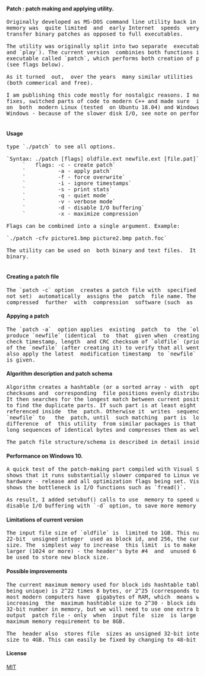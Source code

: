 #### Patch : patch making and applying utility.

<pre>
Originally developed as MS-DOS command line utility back in 1997, when computer 
memory was  quite limited  and  early Internet  speeds  very  slow, in order to 
transfer binary patches as opposed to full executables.

The utility was originally split into two separate  executables (named `script` 
and `play`). The current version  combinies both functions in one (quite small) 
executable called `patch`, which performs both creation of patches and patching 
(see flags below). 

As it turned  out,  over the years  many similar utilities  have been developed 
(both commerical and free).

I am publishing this code mostly for nostalgic reasons. I made some performance 
fixes, switched parts of code to modern C++ and made sure  it compiles and runs 
on  both  modern Linux (tested  on Ubuntu 18.04) and Windows 10 (it's slower on 
Windows - because of the slower disk I/O, see note on performance below).

</pre>

#### Usage

<pre>
type `./patch` to see all options.

`Syntax: ./patch [flags] oldfile.ext newfile.ext [file.pat]`
     `   flags: -c - create patch`
     `          -a - apply patch`
     `          -f - force overwrite`
     `          -i - ignore timestamps`
     `          -s - print stats`
     `          -q - quiet mode`
     `          -v - verbose mode`
     `          -d - disable I/O buffering`
     `          -x - maximize compression`

Flags can be combined into a single argument. Example: 

`./patch -cfv picture1.bmp picture2.bmp patch.foc` 

The utility can be used on  both binary and text files.  It treats all files as 
binary.

</pre>

#### Creating a patch file

<pre>
The `patch -c` option  creates a patch file with  specified  file name or (when
not set)  automatically  assigns the  patch  file name. The  output file can be
compressed  further  with  compression  software (such  as  zip, 7zip etc). 
</pre>

#### Appying a patch

<pre>
The `patch -a`  option applies  existing  patch  to  the `oldfile`, and  should
produce `newfile` (identical  to  that  given when  creating  a patch). It will
check timestamp, length  and CRC checksum of `oldfile` (prior to execution) and
of the `newfile` (after creating it) to verify that all went correctly. It will 
also apply the latest  modification timestamp  to `newfile`  unless `-i` option
is given.
</pre>

#### Algorithm description and patch schema

<pre>
Algorithm creates a hashtable (or a sorted array - with  optional #define) with
checksums and  corresponding  file positions evenly distributed over `oldfile`.
It then searches for the longest match between current position inside `newfile`
to find the duplicate parts. If such part is at least eight bytes long, it gets
referenced inside  the  patch. Otherwise it  writes  sequences  of  bytes  from
`newfile` to   the  patch, until  such matching  part is  located. An important
difference  of  this utility  from similar packages is that it also  checks for
long sequences of identical bytes and compresses them as well.    

The patch file structure/schema is described in detail inside `main.cpp`.
</pre>

#### Performance on Windows 10.

<pre>
A quick test of the patch-making part compiled with Visual Studio on Windows 10
shows that it runs substantially slower compared to Linux version, on a similar 
hardware - release and all optimization flags being set. Visual Studio profiler
shows the bottleneck is I/O functions such as `fread()`.

As result, I added setvbuf() calls to use  memory to speed up disk I/O. You can
disable I/O buffering with `-d` option, to save more memory for hash table.
</pre>

#### Limitations of current version

<pre>
The input file size of `oldfile` is  limited to 1GB. This number is  product of
22-bit  unsigned integer  used as block id, and 256, the current maximum  block
size. The  simplest way to increase  this limit  is to make  maximum block size
larger (1024 or more) - the header's byte #4  and  unused 6 bits of byte #5 can
be used to store new block size.
</pre>

#### Possible improvements

<pre>
The current maximum memory used for block ids hashtable table (asuming all keys
being unique) is 2^22 times 8 bytes, or 2^25 (corresponds to 32 MB). As of 2020, 
most modern computers have  gigabytes of RAM, which  means we have an option of 
increasing  the  maximum hashtable size to 2^30 - block ids will still fit into 
32-bit number in memory, but we will need to use one extra byte for block id in 
output  patch file - only  when  input file  size  is large enough - making the 
maximum memory requirement to be 8GB.

The  header also  stores file  sizes as unsigned 32-bit integers, limiting file 
size to 4GB. This can easily be fixed by changing to 48-bit or 64-bit integers.
</pre>

#### License

[MIT](https://choosealicense.com/licenses/mit/)